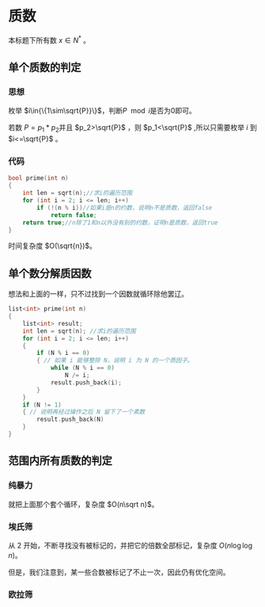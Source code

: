 # 质数

本标题下所有数 $x\in N^*$ 。

## 单个质数的判定

### 思想

枚举 $i\in{\{1\sim\sqrt{P}}\}$​​ ，判断$P\mod{i}$​​​​是否为$0$​即可。

若数 $P=p_1*p_2$​ 并且 $p_2>\sqrt{P}$​ ​​，则 $p_1<\sqrt{P}$​ ,所以只需要枚举 $i$​ 到 $i<=\sqrt{P}$​ 。

### 代码

```c++
bool prime(int n)
{
    int len = sqrt(n);//求i的遍历范围
    for (int i = 2; i <= len; i++)
        if (!(n % i))//如果i是n的约数，说明n不是质数，返回false
            return false;
    return true;//n除了1和n以外没有别的约数，证明n是质数，返回true
}
```

时间复杂度 $O(\sqrt{n})$。

## 单个数分解质因数

想法和上面的一样，只不过找到一个因数就循环除他罢辽。

```c++
list<int> prime(int n)
{
    list<int> result;
    int len = sqrt(n); //求i的遍历范围
    for (int i = 2; i <= len; i++)
    {
        if (N % i == 0)
        { // 如果 i 能够整除 N，说明 i 为 N 的一个质因子。
            while (N % i == 0)
                N /= i;
            result.push_back(i);
        }
    }
    if (N != 1)
    { // 说明再经过操作之后 N 留下了一个素数
        result.push_back(N)
    }
}
```

## 范围内所有质数的判定

### 纯暴力

就把上面那个套个循环，复杂度 $O(n\sqrt n)$。

### 埃氏筛

从 $2$ 开始，不断寻找没有被标记的，并把它的倍数全部标记，复杂度 $O(n\log\log n)$。

但是，我们注意到，某一些合数被标记了不止一次，因此仍有优化空间。

### 欧拉筛


